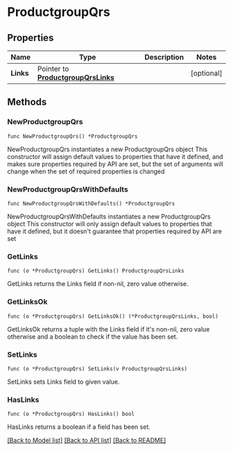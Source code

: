 # ProductgroupQrs

## Properties

Name | Type | Description | Notes
------------ | ------------- | ------------- | -------------
**Links** | Pointer to [**ProductgroupQrsLinks**](ProductgroupQrsLinks.md) |  | [optional] 

## Methods

### NewProductgroupQrs

`func NewProductgroupQrs() *ProductgroupQrs`

NewProductgroupQrs instantiates a new ProductgroupQrs object
This constructor will assign default values to properties that have it defined,
and makes sure properties required by API are set, but the set of arguments
will change when the set of required properties is changed

### NewProductgroupQrsWithDefaults

`func NewProductgroupQrsWithDefaults() *ProductgroupQrs`

NewProductgroupQrsWithDefaults instantiates a new ProductgroupQrs object
This constructor will only assign default values to properties that have it defined,
but it doesn't guarantee that properties required by API are set

### GetLinks

`func (o *ProductgroupQrs) GetLinks() ProductgroupQrsLinks`

GetLinks returns the Links field if non-nil, zero value otherwise.

### GetLinksOk

`func (o *ProductgroupQrs) GetLinksOk() (*ProductgroupQrsLinks, bool)`

GetLinksOk returns a tuple with the Links field if it's non-nil, zero value otherwise
and a boolean to check if the value has been set.

### SetLinks

`func (o *ProductgroupQrs) SetLinks(v ProductgroupQrsLinks)`

SetLinks sets Links field to given value.

### HasLinks

`func (o *ProductgroupQrs) HasLinks() bool`

HasLinks returns a boolean if a field has been set.


[[Back to Model list]](../README.md#documentation-for-models) [[Back to API list]](../README.md#documentation-for-api-endpoints) [[Back to README]](../README.md)


